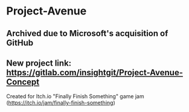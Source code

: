 # Project-Avenue
## Archived due to Microsoft's acquisition of GitHub 
## New project link: https://gitlab.com/insightgit/Project-Avenue-Concept

Created for Itch.io "Finally Finish Something" game jam (https://itch.io/jam/finally-finish-something)
